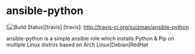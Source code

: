 # ansible-python

[![Build Status](http://img.shields.io/travis/suizman/ansible-python.svg?style=flat-square)][travis]
[travis]: http://travis-ci.org/suizman/ansible-python

ansible-python is a simple ansible role which installs Python & Pip on multiple Linux distros based on Arch Linux|Debian|RedHat
